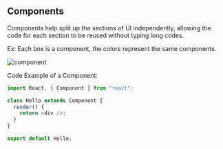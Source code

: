 ## Components

Components help split up the sections of UI independently, allowing the code for each section to be reused without typing long codes.

Ex:
Each box is a component, the colors represent the same components.

![component](https://i.stack.imgur.com/SrjVR.png "Component")

Code Example of a Component:

```javascript
import React, { Component } from "react";

class Hello extends Component {
  render() {
    return <div />;
  }
}

export default Hello;
```
